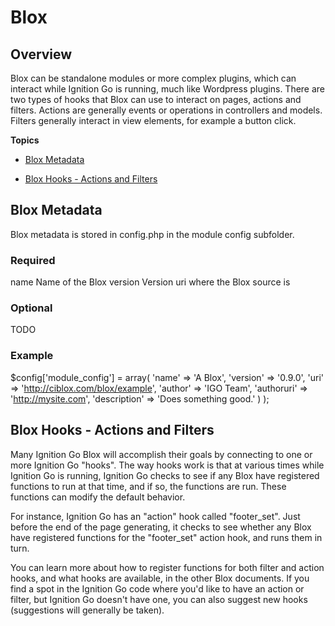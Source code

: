 # Blox 

## Overview

Blox can be standalone modules or more complex plugins, which can interact while Ignition Go is running, much like Wordpress plugins. 
There are two types of hooks that Blox can use to interact on pages, actions and filters. Actions are generally events or operations in controllers and models.  Filters generally interact in view elements, for example a button click.

**Topics**

*   [Blox Metadata](#bloxmeta)

*   [Blox Hooks - Actions and Filters](#bloxhooks)


## Blox Metadata

Blox metadata is stored in config.php in the module config subfolder.

### Required

name     Name of the Blox
version  Version
uri      where the Blox source is 

### Optional

TODO

### Example

$config['module_config'] = array(
    'name'        => 'A Blox',
    'version'     => '0.9.0',
    'uri'      => 'http://ciblox.com/blox/example',
    'author'      => 'IGO Team',
    'authoruri'      => 'http://mysite.com',
    'description' => 'Does something good.'
    )
);

## Blox Hooks - Actions and Filters

Many Ignition Go Blox will accomplish their goals by connecting to one or more Ignition Go "hooks". The way hooks work is that at various times while Ignition Go is running, Ignition Go checks to see if any Blox have registered functions to run at that time, and if so, the functions are run. These functions can modify the default behavior.

For instance, Ignition Go has an "action" hook called "footer_set". Just before the end of the  page generating, it checks to see whether any Blox have registered functions for the "footer_set" action hook, and runs them in turn.

You can learn more about how to register functions for both filter and action hooks, and what  hooks are available, in the other Blox documents. If you find a spot in the Ignition Go code where you'd like to have an action or filter, but Ignition Go doesn't have one, you can also suggest new hooks (suggestions will generally be taken).



